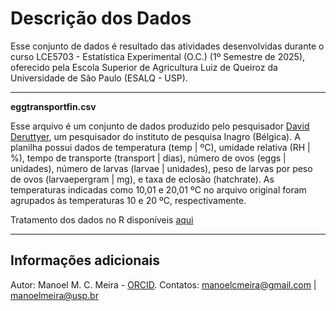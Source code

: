# Descrição dos Dados

Esse conjunto de dados é resultado das atividades desenvolvidas durante o curso LCE5703 - Estatística Experimental (O.C.) (1º Semestre de 2025), oferecido pela Escola Superior de Agricultura Luiz de Queiroz da Universidade de São Paulo (ESALQ - USP).
______

**eggtransportfin.csv**

Esse arquivo é um conjunto de dados produzido pelo pesquisador [David Deruttyer](https://orcid.org/0000-0001-8565-2240), um pesquisador do instituto de pesquisa Inagro (Bélgica).
A planilha possui dados de temperatura (temp | ºC), umidade relativa (RH | %), tempo de transporte (transport | dias), número de ovos (eggs | unidades), número de larvas (larvae | unidades), peso de larvas por peso de ovos (larvaepergram | mg), e taxa de eclosão (hatchrate). As temperaturas indicadas como 10,01 e 20,01 ºC no arquivo original foram agrupados às temperaturas 10 e 20 ºC, respectivamente.

Tratamento dos dados no R disponíveis [aqui](https://posit.cloud/content/10568256)

______

## Informações adicionais

Autor: Manoel M. C. Meira - [ORCID](https://orcid.org/0000-0002-6043-6370).
Contatos: manoelcmeira@gmail.com | manoelmeira@usp.br

